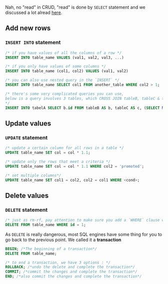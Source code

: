 Nah, no "read" in CRUD, "read" is done by `SELECT` statement and we discussed a lot alread [here](./0-select.md).

## Add new rows

### `INSERT INTO` statement

```sql
/* if you have values of all the columns of a row */
INSERT INTO table_name VALUES (val1, val2, val3, ...)

/* if you only have values of some columns */
INSERT INTO table_name (col1, col2) VALUES (val1, val2)

/* you can also use nested query in the `INSERT` */
INSERT INTO table_name SELECT col1 FROM another_table WHERE col2 > 1;

/* there's some very complicated queries you can use,
below is a query involves 3 tables, which CROSS JOIN tableB, tableC & the max value of col1 of tableC
*/
INSERT INTO tabelA SELECT b.id FROM tableB AS b, tableC AS c, (SELECT MAX(col1) AS max FROM tableC) WHERE c.col1 = max AND b.id = c.id;
```



## Update values

### `UPDATE` statement

```sql
/* update a certain column for all rows in a table */
UPDATE table_name SET col = col * 1.1;

/* update only the rows that meet a criteria */
UPDATE table_name SET col = col * 1.1 WHERE col2 = 'promoted';

/* set multiple columns*/
UPDATE table_name SET col1 = col2, col2 = col1 WHERE <cond>;
```



## Delete values

### `DELETE` statement

```sql
/* just as rm-rf, pay attention to make sure you add a `WHERE` clause when using `DELETE` */
DELETE FROM table_name WHERE id = 1;
```



As `DELETE` is really dangerous, most SQL engines have some thing for you to go back to the previous point. We called it a **transaction**

```sql
BEGIN; /*The beginning of a transaction*/
DELETE FROM table_name;

/* to end a transaction, we have 3 options : */
ROLLBACK; /*undo the delete and complete the transaction*/
COMMIT; /*commit the changes and complete the transaction*/
END; /*also commit the changes and complete the transaction*/

```

